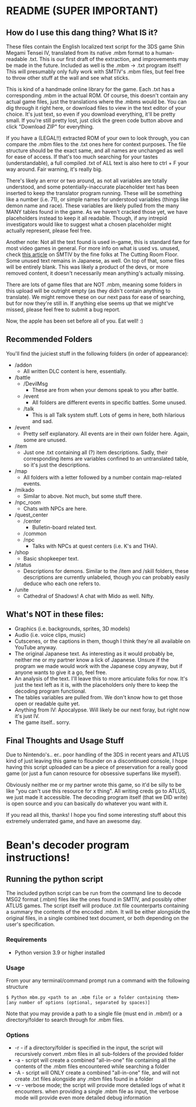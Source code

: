 
# README (SUPER IMPORTANT)
## How do I use this dang thing? What IS it?

These files contain the English localized text script for the 3DS game Shin Megami Tensei IV, translated from its native .mbm format to a human-readable .txt. This is our first draft of the extraction, and improvements may be made in the future. Included as well is the .mbm -> .txt program itself! This will presumably only fully work with SMTIV's .mbm files, but feel free to throw other stuff at the wall and see what sticks.

This is kind of a handmade online library for the game. Each .txt has a corresponding .mbm in the actual ROM. Of course, this doesn't contain any actual game files, just the translations where the .mbms would be. You can dig through it right here, or download files to view in the text editor of your choice. It's just text, so even if you download everything, it'll be pretty small. If you're still pretty lost, just click the green code button above and click "Download ZIP" for everything.

If you have a (LEGAL!!) extracted ROM of your own to look through, you can compare the .mbm files to the .txt ones here for context purposes. The file structure should be the exact same, and all names are unchanged as well for ease of access. If that's too much searching for your tastes (understandable), a full compiled .txt of ALL text is also here to ctrl + F your way around. Fair warning, it's really big.

There's likely an error or two around, as not all variables are totally understood, and some potentially-inaccurate placeholder text has been inserted to keep the translator program running. These will be something like a number (i.e. 71), or simple names for understood variables (things like demon name and race). These variables are likely pulled from the many MANY tables found in the game. As we haven't cracked those yet, we have placeholders instead to keep it all readable. Though, if any intrepid investigators would like to suggest what a chosen placeholder might actually represent, please feel free.

Another note: Not all the text found is used in-game, this is standard fare for most video games in general. For more info on what is used vs. unused, check [this article](https://tcrf.net/Shin_Megami_Tensei_IV) on SMTIV by the fine folks at The Cutting Room Floor. Some unused text remains in Japanese, as well. On top of that, some files will be entirely blank. This was likely a product of the devs, or more removed content, it doesn't necessarily mean anything's actually missing.

There are lots of game files that are NOT .mbm, meaning some folders in this upload will be outright empty (as they didn't contain anything to translate). We might remove these on our next pass for ease of searching, but for now they're still in. If anything else seems up that we might've missed, please feel free to submit a bug report.

Now, the apple has been set before all of you. Eat well! :)

## Recommended Folders
You'll find the juiciest stuff in the following folders (in order of appearance):
- /addon
	- All written DLC content is here, essentially.
- /battle
	- /DevilMsg
		- These are from when your demons speak to you after battle.
	- /event
		- All folders are different events in specific battles. Some unused.
	- /talk
		- This is all Talk system stuff. Lots of gems in here, both hilarious and sad.
- /event
	- Pretty self explanatory. All events are in their own folder here. Again, some are unused.
- /item
	- Just one .txt containing all (?) item descriptions. Sadly, their corresponding items are variables confined to an untranslated table, so it's just the descriptions.
- /map
	- All folders with a letter followed by a number contain map-related events.
- /mikado
	- Similar to above. Not much, but some stuff there.
- /npc_room
	- Chats with NPCs are here.
- /quest_center
	- /center
		- Bulletin-board related text.
	- /common
	- /npc
		- Talks with NPCs at quest centers (i.e. K's and THA).
- /shop
	- Basic shopkeeper text.
- /status
	- Descriptions for demons. Similar to the /item and /skill folders, these descriptions are currently unlabeled, though you can probably easily deduce who each one refers to.
- /unite
	- Cathedral of Shadows! A chat with Mido as well. Nifty.

## What's NOT in these files:
- Graphics (i.e. backgrounds, sprites, 3D models)
- Audio (i.e. voice clips, music)
- Cutscenes, or the captions in them, though I think they're all available on YouTube anyway.
- The original Japanese text. As interesting as it would probably be, neither me or my partner know a lick of Japanese. Unsure if the program we made would work with the Japanese copy anyway, but if anyone wants to give it a go, feel free.
- An analysis of the text. I'll leave this to more articulate folks for now. It's just the text left as it is, with the placeholders only there to keep the decoding program functional.
- The tables variables are pulled from. We don't know how to get those open or readable quite yet.
- Anything from IV: Apocalypse. Will likely be our next foray, but right now it's just IV.
- The game itself.. sorry.

## Final Thoughts and Usage Stuff

Due to Nintendo's.. er.. poor handling of the 3DS in recent years and ATLUS kind of just leaving this game to flounder on a discontinued console, I hope having this script uploaded can be a piece of preservation for a really good game (or just a fun canon resource for obsessive superfans like myself). 

Obviously neither me or my partner wrote this game, so it'd be silly to be like "you can't use this resource for x thing". All writing creds go to ATLUS, we just made it accessible. The decoding program itself (that we DID write) is open source and you can basically do whatever you want with it.

If you read all this, thanks! I hope you find some interesting stuff about this extremely underrated game, and have an awesome day.

# Bean's decoder program instructions!

## Running the python script

The included python script can be run from the command line to decode MSG2 format (.mbm) files like the ones found in SMTIV, and possibly other ATLUS games. The script itself will produce .txt file counterparts containing a summary the contents of the encoded .mbm. It will be either alongside the original files, in a single combined text document, or both depending on the user's specification.

### Requirements
- Python version 3.9 or higher installed

### Usage

From your any terminal/command prompt run a command with the following structure

```
$ Python mbm.py <path to an .mbm file or a folder containing them> [any number of options (optional, separated by spaces)]
```

Note that you may provide a path to a single file (must end in .mbm!) or a directory/folder to search through for .mbm files.

### Options

- -r - if a directory/folder is specified in the input, the script will recursively convert .mbm files in all sub-folders of the provided folder
- -a - script will create a combined "all-in-one" file containing all the contents of the .mbm files encountered while searching a folder
- -A - script will ONLY create a combined "all-in-one" file, and will not create .txt files alongside any .mbm files found in a folder
- -v - verbose mode; the script will provide more detailed logs of what it encounters. when providing a single .mbm file as input, the verbose mode will provide even more detailed debug information
